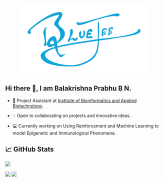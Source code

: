 <div align="center">
    <img src="https://github.com/Bluejee/Bluejee/blob/main/Bluejee_Logo_Sized.png" alt="The Bluejee Logo" width="400"/>
</div>

## Hi there 👋, I am Balakrishna Prabhu B N.

<!--
**Bluejee/Bluejee** is a ✨ _special_ ✨ repository because its `README.md` (this file) appears on your GitHub profile.

Here are some ideas to get you started:

- 🔭 I’m currently working on ...
- 🌱 I’m currently learning ...
- 👯 I’m looking to collaborate on ...
- 🤔 I’m looking for help with ...
- 💬 Ask me about ...
- 📫 How to reach me: ...
- 😄 Pronouns: ...
- ⚡ Fun fact: ...
-->

* 📖 Project Assistant at [Institute of Bioinformatics and Applied Biotechnology](https://www.ibab.ac.in/). 

* 💡 Open to collaborating on projects and innovative ideas. 

* 💻 Currently working on Using Reinforcement and Machine Learning to model Epigenetic and Immunological Phenomena.

## &#x1f4c8; GitHub Stats

![](http://github-profile-summary-cards.vercel.app/api/cards/profile-details?username=Bluejee&theme=dracula) 

![](http://github-profile-summary-cards.vercel.app/api/cards/repos-per-language?username=Bluejee&theme=dracula) 
![](http://github-profile-summary-cards.vercel.app/api/cards/most-commit-language?username=Bluejee&theme=dracula)
